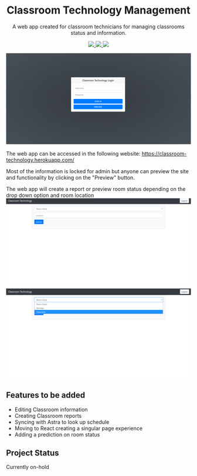 <p align="center">
	<h1 align="center">
		Classroom Technology Management
	</h1>
	<p align="center">
		A web app created for classroom technicians for managing classrooms status and information.
	</p>
	<p align="center">
		<a href="https://github.com/asimsedhain/Classroom-technology/graphs/commit-activity">
			<img src="https://img.shields.io/badge/Maintained%3F-no-red.svg" />
		</a>
		<a href="https://classroom-technology.herokuapp.com">
			<img src="https://img.shields.io/website-up-down-green-red/http/shields.io.svg" />
		</a>
		<a href="/">
			<img src="https://img.shields.io/github/license/Naereen/StrapDown.js.svg" />
		</a>
		</p>
</p>


![Preview Image](public/Preview01.png)


The web app can be accessed in the following website:
https://classroom-technology.herokuapp.com/

Most of the information is locked for admin but anyone can preview the site and functionality by clicking on the "Preview" button.

The web app will create a report or preview room status depending on the drop down option and room location
![Preview Image](public/Preview02.png)
![Preview Image](public/Preview03.png)


## Features to be added
* Editing Classroom information
* Creating Classroom reports
* Syncing with Astra to look up schedule
* Moving to React creating a singular page experience
* Adding a prediction on room status

## Project Status
Currently on-hold
